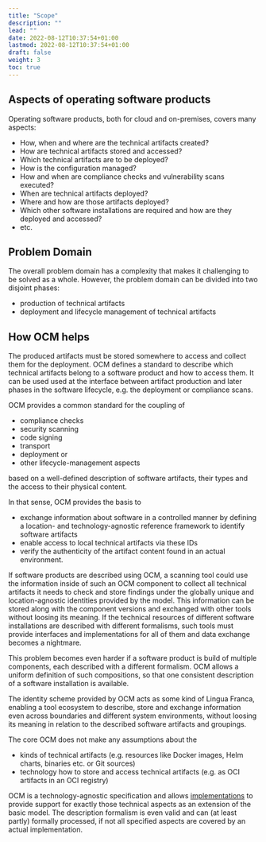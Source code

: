 ```yaml
---
title: "Scope"
description: ""
lead: ""
date: 2022-08-12T10:37:54+01:00
lastmod: 2022-08-12T10:37:54+01:00
draft: false
weight: 3
toc: true
---
```


## Aspects of operating software products

Operating software products, both for cloud and on-premises, covers many aspects:

- How, when and where are the technical artifacts created?
- How are technical artifacts stored and accessed?
- Which technical artifacts are to be deployed?
- How is the configuration managed?
- How and when are compliance checks and vulnerability scans executed?
- When are technical artifacts deployed?
- Where and how are those artifacts deployed?
- Which other software installations are required and how are they deployed and accessed?
- etc.

## Problem Domain

The overall problem domain has a complexity that makes it challenging to be solved as a whole.
However, the problem domain can be divided into two disjoint phases:

- production of technical artifacts
- deployment and lifecycle management of technical artifacts

## How OCM helps

The produced artifacts must be stored somewhere to access and collect them for the deployment.
OCM defines a standard to describe which technical artifacts belong to a software product and how to
access them. It can be used used at the interface between artifact production and later phases
in the software lifecycle, e.g. the deployment or compliance scans.

OCM provides a common standard for the coupling of

- compliance checks
- security scanning
- code signing
- transport
- deployment or
- other lifecycle-management aspects

based on a well-defined description of software artifacts, their types and the access to their physical content.

In that sense, OCM provides the basis to

- exchange information about software in a controlled manner by defining a location- and technology-agnostic reference
  framework to identify software artifacts
- enable access to local technical artifacts via these IDs
- verify the authenticity of the artifact content found in an actual environment.

If software products are described using OCM, a scanning tool could use the information inside of such an OCM component
to collect all technical artifacts it needs to check and store findings under the globally unique and location-agnostic
identities provided by the model.
This information can be stored along with the component versions and exchanged with other tools without loosing its meaning.
If the technical resources of different software installations are described with different
formalisms, such tools must provide interfaces and implementations for all of them and data exchange becomes a nightmare.

This problem becomes even harder if a software product is build of multiple components, each described with
a different formalism. OCM allows a uniform definition of such compositions, so that one consistent description of
a software installation is available.

The identity scheme provided by OCM acts as some kind of Lingua Franca, enabling
a tool ecosystem to describe, store and exchange information even across boundaries and different system environments, without
loosing its meaning in relation to the described software artifacts and groupings.

The core OCM does not make any assumptions about the

- kinds of technical artifacts (e.g. resources like Docker images, Helm charts, binaries etc. or Git sources)
- technology how to store and access technical artifacts (e.g. as OCI artifacts in an OCI registry)

OCM is a technology-agnostic specification and allows [implementations](https://github.com/open-component-model/ocm-spec/blob/main/doc/04-extensions/README.md) to provide support for exactly those technical aspects as an extension of the basic model.
The description formalism is even valid and can (at least partly) formally processed,
if not all specified aspects are covered by an actual implementation.
